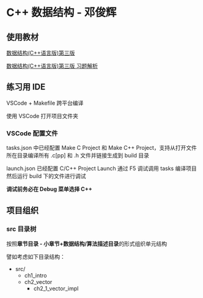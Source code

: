 # C++ 数据结构 - 邓俊辉

## 使用教材

[数据结构(C++语言版)第三版](resource/数据结构(C++语言版)第三版_完整书签_邓俊辉.pdf)

[数据结构(C++语言版)第三版 习题解析](resource/数据结构(C++语言版)第三版_数据结构习题解析_邓俊辉.pdf)

## 练习用 IDE

VSCode + Makefile 跨平台编译

使用 VSCode 打开项目文件夹

### VSCode 配置文件

tasks.json 中已经配置 Make C Project 和 Make C++ Project，支持从打开文件所在目录编译所有 .c[pp] 和 .h 文件并链接生成到 build 目录

launch.json 已经配置 C/C++ Project Launch 通过 F5 调试调用 tasks 编译项目然后运行 build 下的文件进行调试

**调试前务必在 Debug 菜单选择 C++**

## 项目组织

### src 目录树

按照**章节目录 - 小章节+数据结构/算法描述目录**的形式组织单元结构

譬如考虑如下目录结构：
* src/
    * ch1_intro
    * ch2_vector
        * ch2_1_vector_impl